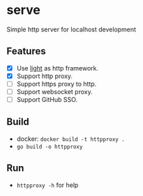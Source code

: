 # serve

Simple http server for localhost development

## Features
- [x] Use [light](https://github.com/Akagi201/light) as http framework.
- [x] Support http proxy.
- [ ] Support https proxy to http.
- [ ] Support websocket proxy.
- [ ] Support GitHub SSO.

## Build
* docker: `docker build -t httpproxy .`
* `go build -o httpproxy`

## Run
* `httpproxy -h` for help
